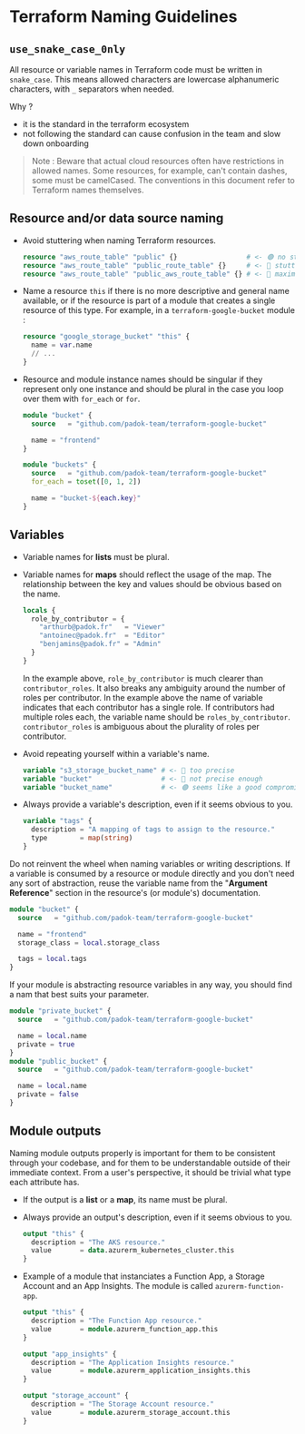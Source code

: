 # Terraform Naming Guidelines

## `use_snake_case_0nly`

All resource or variable names in Terraform code must be written in `snake_case`.
This means allowed characters are lowercase alphanumeric characters, with `_`
separators when needed.

Why ?

- it is the standard in the terraform ecosystem
- not following the standard can cause confusion in the team and slow down
  onboarding

> Note : Beware that actual cloud resources often have restrictions in allowed
> names. Some resources, for example, can't contain dashes, some must be
> camelCased. The conventions in this document refer to Terraform names
> themselves.

## Resource and/or data source naming

- Avoid stuttering when naming Terraform resources.

  ```terraform
  resource "aws_route_table" "public" {}                 # <- 🟢 no stuttering
  resource "aws_route_table" "public_route_table" {}     # <- 🔴 stuttering
  resource "aws_route_table" "public_aws_route_table" {} # <- 🔴 maximum stuttering
  ```

- Name a resource `this` if there is no more descriptive and general name available, or if the resource is part of a module that creates a single resource of this type. For example, in a `terraform-google-bucket` module :

  ```terraform
  resource "google_storage_bucket" "this" {
    name = var.name
    // ...
  }

- Resource and module instance names should be singular if they represent only one instance and should be plural in the case you loop over them with `for_each` or `for`.

  ```terraform
  module "bucket" {
    source   = "github.com/padok-team/terraform-google-bucket"

    name = "frontend"
  }
  ```

  ```terraform
  module "buckets" {
    source   = "github.com/padok-team/terraform-google-bucket"
    for_each = toset([0, 1, 2])

    name = "bucket-${each.key}"
  }
  ```

## Variables

- Variable names for **lists** must be plural.

- Variable names for **maps** should reflect the usage of the map. The relationship between the key and values should be obvious based on the name.

  ```terraform
  locals {
    role_by_contributor = {
      "arthurb@padok.fr"   = "Viewer"
      "antoinec@padok.fr"  = "Editor"
      "benjamins@padok.fr" = "Admin"
    }
  }
  ```

  In the example above, `role_by_contributor` is much clearer than `contributor_roles`.
  It also breaks any ambiguity around the number of roles per contributor.
  In the example above the name of variable indicates that each contributor has a single role.
  If contributors had multiple roles each, the variable name should be `roles_by_contributor`.
  `contributor_roles` is ambiguous about the plurality of roles per contributor.

- Avoid repeating yourself within a variable's name.

  ```terraform
  variable "s3_storage_bucket_name" # <- 🔴 too precise
  variable "bucket"                 # <- 🔴 not precise enough
  variable "bucket_name"            # <- 🟢 seems like a good compromise
  ```

- Always provide a variable's description, even if it seems obvious to you.

  ```terraform
  variable "tags" {
    description = "A mapping of tags to assign to the resource."
    type        = map(string)
  }
  ```

Do not reinvent the wheel when naming variables or writing descriptions. If a
variable is consumed by a resource or module directly and you don't need any sort
of abstraction, reuse the variable name from the "**Argument Reference**" section
in the resource's (or module's) documentation.

```terraform
module "bucket" {
  source   = "github.com/padok-team/terraform-google-bucket"

  name = "frontend"
  storage_class = local.storage_class

  tags = local.tags
}
```

If your module is abstracting resource variables in any way, you should find a nam that best suits
your parameter.

```terraform
module "private_bucket" {
  source   = "github.com/padok-team/terraform-google-bucket"

  name = local.name
  private = true
}
module "public_bucket" {
  source   = "github.com/padok-team/terraform-google-bucket"

  name = local.name
  private = false
}
```

## Module outputs

Naming module outputs properly is important for them to be consistent through
your codebase, and for them to be understandable outside of their immediate
context. From a user's perspective, it should be trivial what type each
attribute has.

- If the output is a **list** or a **map**, its name must be plural.

- Always provide an output's description, even if it seems obvious to you.

  ```terraform
  output "this" {
    description = "The AKS resource."
    value       = data.azurerm_kubernetes_cluster.this
  }
  ```

- Example of a module that instanciates a Function App, a Storage Account and an App Insights. The module is called `azurerm-function-app`.

  ```terraform
  output "this" {
    description = "The Function App resource."
    value       = module.azurerm_function_app.this
  }

  output "app_insights" {
    description = "The Application Insights resource."
    value       = module.azurerm_application_insights.this
  }

  output "storage_account" {
    description = "The Storage Account resource."
    value       = module.azurerm_storage_account.this
  }
  ```
